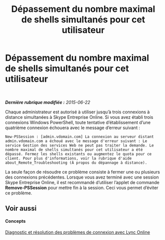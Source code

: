 ﻿---
title: Dépassement du nombre maximal de shells simultanés pour cet utilisateur
TOCTitle: Dépassement du nombre maximal de shells simultanés pour cet utilisateur
ms:assetid: b309efe8-a214-41ea-a345-93e6a36e0cb1
ms:mtpsurl: https://technet.microsoft.com/fr-fr/library/Dn362837(v=OCS.15)
ms:contentKeyID: 56269645
ms.date: 06/01/2017
mtps_version: v=OCS.15
ms.translationtype: HT
---

# Dépassement du nombre maximal de shells simultanés pour cet utilisateur

 

_**Dernière rubrique modifiée :** 2015-06-22_

Chaque administrateur est autorisé à utiliser jusqu’à trois connexions à distance simultanées à Skype Entreprise Online. Si vous avez établi trois connexions Windows PowerShell, toute tentative d’établissement d’une quatrième connexion échouera avec le message d’erreur suivant :

    New-PSSession : [admin.vdomain.com] La connexion au serveur distant admin.vdomain.com a échoué avec le message d'erreur suivant : Le service Gestion des services Web ne peut pas traiter la demande. Le nombre maximal de shells simultanés pour cet utilisateur a été dépassé. Fermez les shells existants ou augmentez le quota pour ce client. Pour plus d'informations, voir la rubrique d'aide about_Remote_Troubleshooting (À propos du dépannage à distance).

La seule façon de résoudre ce problème consiste à fermer une ou plusieurs des connexions précédentes. Lorsque vous avez terminé avec une session Skype Entreprise Online, il est recommandé d’utiliser l’applet de commande **Remove-PSSession** pour mettre fin à la session. Ceci vous permet d’éviter ce problème.

## Voir aussi

#### Concepts

[Diagnostic et résolution des problèmes de connexion avec Lync Online](diagnosing-and-resolving-connection-problems-with-skype-for-business-online.md)

